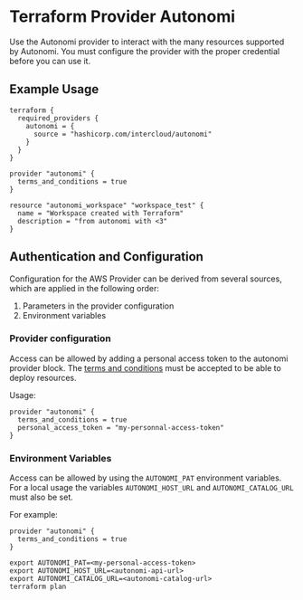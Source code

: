 # Terraform Provider Autonomi

Use the Autonomi provider to interact with the many resources supported by Autonomi. You must configure the provider with the proper credential before you can use it.

## Example Usage

```
terraform {
  required_providers {
    autonomi = {
      source = "hashicorp.com/intercloud/autonomi"
    }
  }
}

provider "autonomi" {
  terms_and_conditions = true
}

resource "autonomi_workspace" "workspace_test" {
  name = "Workspace created with Terraform"
  description = "from autonomi with <3"
}
```

## Authentication and Configuration

Configuration for the AWS Provider can be derived from several sources, which are applied in the following order:

1. Parameters in the provider configuration
2. Environment variables

### Provider configuration

Access can be allowed by adding a personal access token to the autonomi provider block. The [terms and conditions](https://docs.autonomi-platform.com/docs/legal) must be accepted to be able to deploy resources.

Usage:

```
provider "autonomi" {
  terms_and_conditions = true
  personal_access_token = "my-personnal-access-token"
}
```

### Environment Variables
Access can be allowed by using the `AUTONOMI_PAT` environment variables. For a local usage the variables `AUTONOMI_HOST_URL` and `AUTONOMI_CATALOG_URL` must also be set.

For example:

```
provider "autonomi" {
  terms_and_conditions = true
}
```

```
export AUTONOMI_PAT=<my-personal-access-token>
export AUTONOMI_HOST_URL=<autonomi-api-url>
export AUTONOMI_CATALOG_URL=<autonomi-catalog-url>
terraform plan
```
